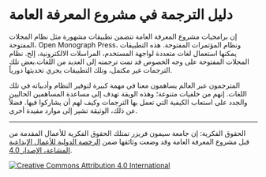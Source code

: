 
# دليل الترجمة في مشروع المعرفة العامة

إن برامجيات مشروع المعرفة العامة تتضمن تطبيقات مشهورة مثل نظام المجلات المفتوحة، Open Monograph Press، ونظام المؤتمرات المفتوحة. هذه التطبيقات يمكنها استعمال لغات متعددة لواجهة المستخدم، المراسلات الالكترونية، إلخ. نظام المجلات المفتوحة على وجه الخصوص قد تمت ترجمته إلى العديد من اللغات.بعض تلك الترجمات غير مكتمل، وتلك التطبيقات يجري تحديثها دورياً.

المترجمون عبر العالم يساهمون معنا في مهمة كبيرة لتوفير النظام وأدبياته في تلك اللغات. إنهم من خلفيات متنوعة؛ وهذه الويقة تهدف إلى مساعدة المساهمين الحاليين والجدد على استعاب الكيفية التي تعمل بها الترجمات وكيف لهم أن يشاركوا فيها. فضلاً عن ذلك، الوثيقة تشير إلى موارد مفيدة أخرى.

----
الحقوق الفكرية: إن جامعة سيمون فريزر تمتلك الحقوق الفكرية للأعمال المقدمة من قبل مشروع المعرفة العامة وقد وضعت وثائقها ضمن [الرخصة الدولية للأعمال الإبداعية المشاعة، الإصدار 4.0](https://creativecommons.org/licenses/by/4.0/).

[![](https://licensebuttons.net/l/by/4.0/88x31.png "Creative Commons Attribution 4.0 International")](https://creativecommons.org/licenses/by/4.0/)

